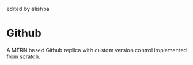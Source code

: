 edited by alishba
# Github
A MERN based Github replica with custom version control implemented from scratch.
